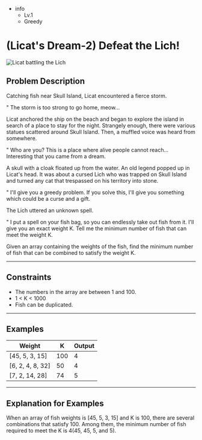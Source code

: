- info
    - Lv.1
    - Greedy

# (Licat's Dream-2) Defeat the Lich!
![Licat battling the Lich](./19_1.webp)

## Problem Description
Catching fish near Skull Island, Licat encountered a fierce storm.

" The storm is too strong to go home, meow...

Licat anchored the ship on the beach and began to explore the island in search of a place to stay for the night. Strangely enough, there were various statues scattered around Skull Island. Then, a muffled voice was heard from somewhere.

" Who are you? This is a place where alive people cannot reach... Interesting that you came from a dream.

A skull with a cloak floated up from the water. An old legend popped up in Licat's head. It was about a cursed Lich who was trapped on Skull Island and turned any cat that trespassed on his territory into stone. 

" I'll give you a greedy problem. If you solve this, I'll give you something which could be a curse and a gift.
 
The Lich uttered an unknown spell.

" I put a spell on your fish bag, so you can endlessly take out fish from it. I'll give you an exact weight K. Tell me the minimum number of fish that can meet the weight K.

Given an array containing the weights of the fish, find the minimum number of fish that can be combined to satisfy the weight K.

---

## Constraints

- The numbers in the array are between 1 and 100. 
- 1 < K < 1000 
- Fish can be duplicated.

---

## Examples

| Weight                                  | K | Output  |
| ---------------------------------------- | ------- | ------- |
| [45, 5, 3, 15] | 100 | 4 |
| [6, 2, 4, 8, 32] | 50 | 4 |
| [7, 2, 14, 28] | 74 | 5 |

---

## Explanation for Examples

When an array of fish weights is [45, 5, 3, 15] and K is 100, there are several combinations that satisfy 100. Among them, the minimum number of fish required to meet the K is 4(45, 45, 5, and 5).
